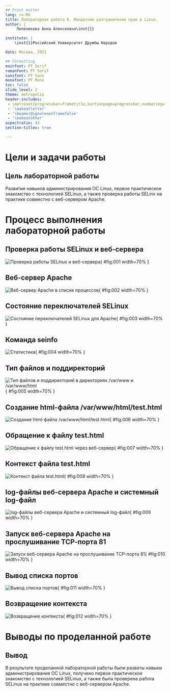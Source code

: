 ```yaml
---
## Front matter
lang: ru-RU
title: Лабораторная работа 6. Мандатное разграничение прав в Linux.
author: |
	 Поленикова Анна Алексеевна\inst{1}

institute: |
	\inst{1}Российский Университет Дружбы Народов

date: Москва, 2021

## Formatting
mainfont: PT Serif
romanfont: PT Serif
sansfont: PT Sans
monofont: PT Mono
toc: false
slide_level: 2
theme: metropolis
header-includes: 
 - \metroset{progressbar=frametitle,sectionpage=progressbar,numbering=fraction}
 - '\makeatletter'
 - '\beamer@ignorenonframefalse'
 - '\makeatother'
aspectratio: 43
section-titles: true

---
```


# Цели и задачи работы

## Цель лабораторной работы

Развитие навыков администрирования ОС Linux, первое практическое знакомство с технологией SELinux, а также проверка работы SELinx на практике совместно с веб-сервером Apache.

# Процесс выполнения лабораторной работы

## Проверка работы SELinux и веб-сервера

![Проверка работы SELinux и веб-сервера](image/1.png){ #fig:001 width=70% }

## Веб-сервер Apache

![Веб-сервер Apache в списке процессов](image/2.png){ #fig:002 width=70% }

## Состояние переключателей SELinux

![Состояние переключателей SELinux для Apache](image/3.png){ #fig:003 width=70% }

## Команда seinfo

![Статистика](image/4.png){ #fig:004 width=70% }

## Тип файлов и поддиректорий

![Тип файлов и поддиректорий в директориях /var/www и /var/www/html](image/5.png){ #fig:005 width=70% }

## Создание html-файла /var/www/html/test.html

![Создание html-файла /var/www/html/test.html](image/6.png){ #fig:006 width=70% }

## Обращение к файлу test.html

![Обращение к файлу test.html через веб-сервер](image/7.png){ #fig:007 width=70% }

## Контекст файла test.html

![Контекст файла test.html](image/8.png){ #fig:008 width=70% }

## log-файлы веб-сервера Apache и системный log-файл

![log-файлы веб-сервера Apache и системный log-файл](image/9.png){ #fig:009 width=70% }

## Запуск веб-сервера Apache на прослушивание ТСР-порта 81

![Запуск веб-сервера Apache на прослушивание ТСР-порта 81](image/10.png){ #fig:010 width=70% }

## Вывод списка портов

![Вывод списка портов](image/11.png){ #fig:011 width=70% }

## Возвращение контекста

![Возвращение контекста](image/12.png){ #fig:012 width=70% }

# Выводы по проделанной работе

## Вывод

В результате проделанной лабораторной работы были развиты навыки администрирования ОС Linux, получено первое практическое знакомство с технологией SELinux, а также была проверена работа SELinux на практике совместно с веб-сервером Apache.